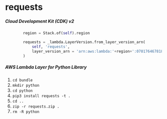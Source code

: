 # requests

##### Cloud Development Kit (CDK) v2

```python
        region = Stack.of(self).region

        requests = _lambda.LayerVersion.from_layer_version_arn(
            self, 'requests',
            layer_version_arn = 'arn:aws:lambda:'+region+':070176467818:layer:requests:1'
        )
```

##### AWS Lambda Layer for Python Library

 1. ```cd bundle```
 2. ```mkdir python```
 3. ```cd python```
 4. ```pip3 install requests -t .```
 5. ```cd ..```
 6. ```zip -r requests.zip .```
 7. ```rm -R python```
